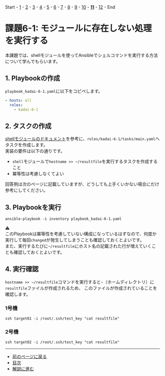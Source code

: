 Start - [1](step1.md) - [2](step2.md) - [3](step3.md) - [4](step4.md) - [5](step5.md) - [6](step6.md) - [7](step7.md) - [8](step8.md) - [9](step9.md) - [10](step10.md) - [**11**](step11.md) - [12](step12.md) - End


# 課題6-1: モジュールに存在しない処理を実行する

本課題では、shellモジュールを使ってAnsibleでシェルコマンドを実行する方法について学んでもらいます。

## 1. Playbookの作成

`playbook_kadai-6-1.yaml`に以下をコピペします。

```yaml
- hosts: all
  roles:
    - kadai-6-1
```

## 2. タスクの作成

[shellモジュールのドキュメント](https://docs.ansible.com/ansible/2.9_ja/modules/shell_module.html)を参考に、`roles/kadai-6-1/tasks/main.yaml`へタスクを作成します。  
実装の要件は以下の通りです。

* `shell`モジュールで`hostname >> ~/resultfile`を実行するタスクを作成すること
* 冪等性は考慮しなくてよい

回答例は次のページに記載していますが、どうしても上手くいかない場合にだけ参考にしてください。

## 3. Playbookを実行

`ansible-playbook -i inventory playbook_kadai-6-1.yaml`

:warning:  
このPlaybookは冪等性を考慮していない構成になっているはずなので、何度か実行して毎回`changed`が発生してしまうことも確認しておくとよいです。  
また、実行するたびに`~/resultfile`にホスト名の記載された行が増えていくことも確認しておくとよいです。

## 4. 実行確認

`hostname >> ~/resultfile`コマンドを実行すると`~`（ホームディレクトリ）に`resultfile`ファイルが作成されるため、
このファイルが作成されていることを確認します。

### 1号機

`ssh target01 -i /root/.ssh/test_key "cat resultfile"`

### 2号機

`ssh target02 -i /root/.ssh/test_key "cat resultfile"`

---

- [前のページに戻る](step10a.md)
- [目次](README.md)
- [解説に進む](step11a.md)

